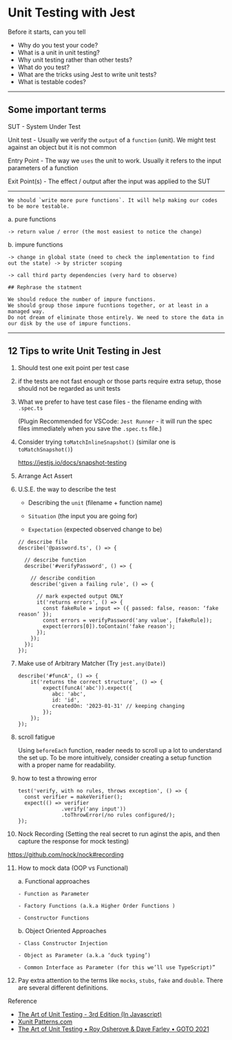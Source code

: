 # Unit Testing with Jest

Before it starts, can you tell

- Why do you test your code?
- What is a unit in unit testing?
- Why unit testing rather than other tests?
- What do you test?
- What are the tricks using Jest to write unit tests?
- What is testable codes?

---
## Some important terms 

SUT - System Under Test

Unit test - Usually we verify the `output` of a `function` (unit). We might test against an object but it is not common

Entry Point - The way we `uses` the unit to work. Usually it refers to the input parameters of a function

Exit Point(s) - The effect / output after the input was applied to the SUT

---
```
We should `write more pure functions`. It will help making our codes to be more testable.
```

a. pure functions

    -> return value / error (the most easiest to notice the change)

b. impure functions

    -> change in global state (need to check the implementation to find out the state) -> by stricter scoping

    -> call third party dependencies (very hard to observe)

```
## Rephrase the statment 

We should reduce the number of impure functions.
We should group those impure fucntions together, or at least in a managed way.
Do not dream of eliminate those entirely. We need to store the data in our disk by the use of impure functions.
```
---

## 12 Tips to write Unit Testing in Jest

1. Should test one exit point per test case

2. if the tests are not fast enough or those parts require extra setup, those should not be regarded as unit tests

3. What we prefer to have test case files - the filename ending with `.spec.ts`
   
    (Plugin Recommended for VSCode: `Jest Runner` - it will run the spec files immediately when you save the `.spec.ts` file.)

4. Consider trying `toMatchInlineSnapshot()` (similar one is `toMatchSnapshot()`)

    https://jestjs.io/docs/snapshot-testing

5. Arrange Act Assert

6. U.S.E. the way to describe the test

    - Describing the `unit` (filename + function name)

    - `Situation` (the input you are going for)

    - `Expectation` (expected observed change to be)

    ```
    // describe file
    describe('@password.ts', () => {

      // describe function
      describe('#verifyPassword', () => {

        // describe condition
        describe('given a failing rule', () => {
    
          // mark expected output ONLY
          it('returns errors', () => {
            const fakeRule = input => ({ passed: false, reason: ‘fake reason’ });
            const errors = verifyPassword('any value', [fakeRule]);
            expect(errors[0]).toContain('fake reason');
          });
        });
      });
    });
    ```

7. Make use of Arbitrary Matcher (Try `jest.any(Date)`)

    ```
    describe('#funcA', () => {
        it('returns the correct structure', () => {
            expect(funcA('abc')).expect({
               abc: 'abc',
               id: 'id',
               createdOn: '2023-01-31' // keeping changing
            });
        });
    });
    ```

8. scroll fatigue
   
   Using `beforeEach` function, reader needs to scroll up a lot to understand the set up.
   To be more intuitively, consider creating a setup function with a proper name for readability.

9. how to test a throwing error
    ```
    test('verify, with no rules, throws exception', () => {
      const verifier = makeVerifier();
      expect(() => verifier
                  .verify('any input'))
                  .toThrowError(/no rules configured/);
    });
    ```

10. Nock Recording (Setting the real secret to run aginst the apis, and then capture the response for mock testing)
   
   https://github.com/nock/nock#recording

11. How to mock data (OOP vs Functional)

    a. Functional approaches

        - Function as Parameter

        - Factory Functions (a.k.a Higher Order Functions )

        - Constructor Functions

    b. Object Oriented Approaches

        - Class Constructor Injection

        - Object as Parameter (a.k.a ‘duck typing’)

        - Common Interface as Parameter (for this we’ll use TypeScript)”

12. Pay extra attention to the terms like `mocks`, `stubs`, `fake` and `double`. There are several different definitions.

Reference
- [The Art of Unit Testing - 3rd Edition (In Javascript)](https://www.manning.com/books/the-art-of-unit-testing-third-edition)
- [Xunit Patterns.com](http://xunitpatterns.com/Mocks,%20Fakes,%20Stubs%20and%20Dummies.html)
- [The Art of Unit Testing • Roy Osherove & Dave Farley • GOTO 2021](https://www.youtube.com/watch?v=6ndAWzc2F-I)
